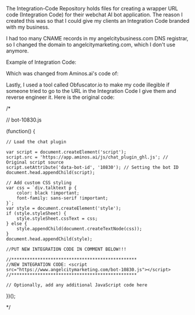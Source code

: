 The Integration-Code Repository holds files for creating a wrapper URL code (Integration Code) for their webchat AI bot application.
The reason I created this was so that I could give my clients an Integration Code branded with my business.

I had too many CNAME records in my angelcitybusiness.com DNS registrar, so I changed the domain to angelcitymarketing.com, which I don't use anymore.

Example of Integration Code:
<script src="https://www.angelcitymarketing.com/Integration-Code/bot-10830.js"></script>

Which was changed from Aminos.ai's code of:
<script src="https://app.aminos.ai/js/chat_plugin_ghl.js" data-bot-id="10830"></script>

Lastly, I used a tool called Obfuscator.io to make my code illegible if someone tried to go to the URL in the Integration Code I give them and reverse engineer it. Here is the original code:

/*

// bot-10830.js

(function() {

    // Load the chat plugin
    
    var script = document.createElement('script');
    script.src = 'https://app.aminos.ai/js/chat_plugin_ghl.js'; // Original script source
    script.setAttribute('data-bot-id', '10830'); // Setting the bot ID
    document.head.appendChild(script);

    // Add custom CSS styling
    var css = `div.talktext p {
        color: black !important;
        font-family: sans-serif !important;
    }`;
    var style = document.createElement('style');
    if (style.styleSheet) {
        style.styleSheet.cssText = css;
    } else {
        style.appendChild(document.createTextNode(css));
    }
    document.head.appendChild(style);

    //PUT NEW INTEGRATION CODE IN COMMENT BELOW!!!

    //************************************************
    //NEW INTEGRATION CODE: <script src="https://www.angelcitymarketing.com/bot-10830.js"></script>
    //************************************************

    // Optionally, add any additional JavaScript code here
})();

*/
